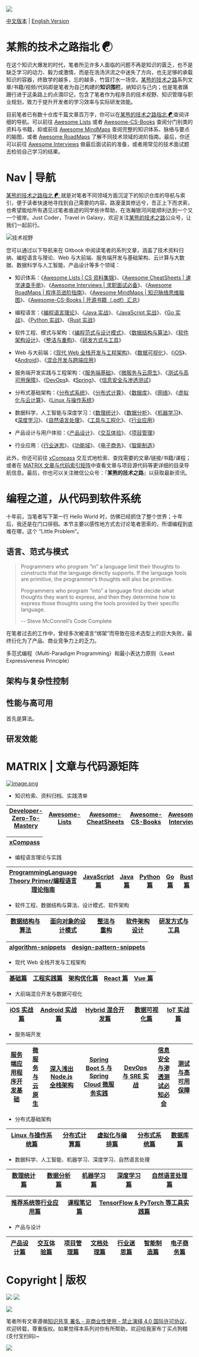 ![](https://i.postimg.cc/NGX6X6GP/image.png)

[中文版本](./README.md) | [English Version](./README-en.md)

# 某熊的技术之路指北 ☯

在这个知识大爆发的时代，笔者所见许多人面临的问题不再是知识的匮乏，也不是缺乏学习的动力、毅力或激情，而是在浩汤洪流之中迷失了方向，也无足够的承载知识的容器，终致学的越多，忘的越多，竹篮打水一场空。[某熊的技术之路](https://github.com/wx-chevalier)系列文章/书籍/视频/代码即是笔者为自己构建的**知识围栏**，纳知识与己内；也是笔者蹒跚行进于这条路上的点滴印记，包含了笔者作为程序员的技术视野、知识管理与职业规划，致力于提升开发者的学习效率与实际研发效能。

目前笔者已有数十仓库千篇文章百万字，你可以在[某熊的技术之路指北 ☯](https://github.com/wx-chevalier/Developer-Zero-To-Mastery)查阅详细的导航。可以前往 [Awesome Lists](https://ngte-al.gitbook.io/i/) 或者 [Awesome-CS-Books](https://github.com/wx-chevalier/Awesome-CS-Books) 查阅分门别类的资料与书籍，抑或前往 [Awesome MindMaps](https://github.com/wx-chevalier/Awesome-MindMaps) 查阅完整的知识体系、脉络与要点的脑图，或者 [Awesome RoadMaps](https://github.com/wx-chevalier/Awesome-RoadMaps) 了解不同技术领域的进阶指南。最后，你还可以前往 [Awesome Interviews](https://github.com/wx-chevalier/Awesome-Interviews) 做最后面试前的准备，或者用常见的技术面试题去检验自己学习的结果。

# Nav | 导航

[某熊的技术之路指北 ☯ ](https://github.com/wx-chevalier/Developer-Zero-To-Mastery)就是对笔者不同领域方面沉淀下的知识仓库的导航与索引，便于读者快速地寻找到自己需要的内容。路漫漫其修远兮，吾正上下而求索，也希望能给所有遇见过笔者痕迹的同学些许帮助，在浩瀚银河间能顺利达到一个又一个彼岸。Just Coder，Travel in Galaxy，欢迎关注[某熊的技术之路](https://i.postimg.cc/mDxdH0VL/image.png)公众号，让我们一起前行。

![技术视野](https://s2.ax1x.com/2019/09/30/uJWQTx.jpg)

您可以通过以下导航来在 Gitbook 中阅读笔者的系列文章，涵盖了技术资料归纳、编程语言与理论、Web 与大前端、服务端开发与基础架构、云计算与大数据、数据科学与人工智能、产品设计等多个领域：

- 知识体系：《[Awesome Lists | CS 资料集锦](https://ngte-al.gitbook.io/i/)》、《[Awesome CheatSheets | 速学速查手册](https://ngte-ac.gitbook.io/i/)》、《[Awesome Interviews | 求职面试必备](https://github.com/wx-chevalier/Awesome-Interviews)》、《[Awesome RoadMaps | 程序员进阶指南](https://github.com/wx-chevalier/Awesome-RoadMaps)》、《[Awesome MindMaps | 知识脉络思维脑图](https://github.com/wx-chevalier/Awesome-MindMaps)》、《[Awesome-CS-Books | 开源书籍（.pdf）汇总](https://github.com/wx-chevalier/Awesome-CS-Books)》

- 编程语言：《[编程语言理论](https://ngte-pl.gitbook.io/i/)》、《[Java 实战](https://github.com/wx-chevalier/Java-Series)》、《[JavaScript 实战](https://github.com/wx-chevalier/JavaScript-Series)》、《[Go 实战](https://ngte-pl.gitbook.io/i/go/go)》、《[Python 实战](https://ngte-pl.gitbook.io/i/python/python)》、《[Rust 实战](https://ngte-pl.gitbook.io/i/rust/rust)》

- 软件工程、模式与架构：《[编程范式与设计模式](https://ngte-se.gitbook.io/i/)》、《[数据结构与算法](https://ngte-se.gitbook.io/i/)》、《[软件架构设计](https://ngte-se.gitbook.io/i/)》、《[整洁与重构](https://ngte-se.gitbook.io/i/)》、《[研发方式与工具](https://ngte-se.gitbook.io/i/)》

* Web 与大前端：《[现代 Web 全栈开发与工程架构](https://ngte-web.gitbook.io/i/)》、《[数据可视化](https://ngte-fe.gitbook.io/i/)》、《[iOS](https://ngte-fe.gitbook.io/i/)》、《[Android](https://ngte-fe.gitbook.io/i/)》、《[混合开发与跨端应用](https://ngte-fe.gitbook.io/i/)》

* 服务端开发实践与工程架构：《[服务端基础](https://ngte-be.gitbook.io/i/)》、《[微服务与云原生](https://ngte-be.gitbook.io/i/)》、《[测试与高可用保障](https://ngte-be.gitbook.io/i/)》、《[DevOps](https://ngte-be.gitbook.io/i/)》、《[Spring](https://github.com/wx-chevalier/Spring-Series)》、《[信息安全与渗透测试](https://ngte-be.gitbook.io/i/)》

* 分布式基础架构：《[分布式系统](https://ngte-infras.gitbook.io/i/)》、《[分布式计算](https://ngte-infras.gitbook.io/i/)》、《[数据库](https://github.com/wx-chevalier/Database-Series)》、《[网络](https://ngte-infras.gitbook.io/i/)》、《[虚拟化与云计算](https://github.com/wx-chevalier/Cloud-Series)》、《[Linux 与操作系统](https://github.com/wx-chevalier/Linux-Series)》

* 数据科学，人工智能与深度学习：《[数理统计](https://ngte-aidl.gitbook.io/i/)》、《[数据分析](https://ngte-aidl.gitbook.io/i/)》、《[机器学习](https://ngte-aidl.gitbook.io/i/)》、《[深度学习](https://ngte-aidl.gitbook.io/i/)》、《[自然语言处理](https://ngte-aidl.gitbook.io/i/)》、《[工具与工程化](https://ngte-aidl.gitbook.io/i/)》、《[行业应用](https://ngte-aidl.gitbook.io/i/)》

* 产品设计与用户体验：《[产品设计](https://ngte-pd.gitbook.io/i/)》、《[交互体验](https://ngte-pd.gitbook.io/i/)》、《[项目管理](https://ngte-pd.gitbook.io/i/)》

* 行业应用：《[行业迷思](https://github.com/wx-chevalier/Business-Series)》、《[功能域](https://github.com/wx-chevalier/Business-Series)》、《[电子商务](https://github.com/wx-chevalier/Business-Series)》、《[智能制造](https://github.com/wx-chevalier/Business-Series)》

此外，你还可前往 [xCompass](https://wx-chevalier.github.io/home/#/search) 交互式地检索、查找需要的文章/链接/书籍/课程；或者在 [MATRIX 文章与代码索引矩阵](https://github.com/wx-chevalier/Developer-Zero-To-Mastery)中查看文章与项目源代码等更详细的目录导航信息。最后，你也可以关注微信公众号：『**某熊的技术之路**』以获取最新资讯。

# 编程之道，从代码到软件系统

十年前，当笔者写下第一行 Hello World 时，仿佛已经抓住了整个世界；十年后，我还是在门口徘徊。本节主要以感性地方式去讨论笔者思索的，所谓编程到底难在哪，这个 “Little Problem”。

## 语言、范式与模式

> Programmers who program “in” a language limit their thoughts to constructs that the language directly supports. If the language tools are primitive, the programmer’s thoughts will also be primitive.
>
> Programmers who program “into” a language first decide what thoughts they want to express, and then they determine how to express those thoughts using the tools provided by their specific language.
>
> -- Steve McConnell’s Code Complete

在笔者过去的工作中，曾经多次被语言“绑架”而导致在技术选型上的巨大失败，最终衍化为了产品、商业竞争力上的乏力。

多范式编程（Multi-Paradigm Programming）和最小表达力原则（Least Expressiveness Principle）

## 架构与复杂性控制

## 性能与高可用

首先是算法。

## 研发效能

# MATRIX | 文章与代码源矩阵

[![image.png](https://i.postimg.cc/y1QXgJ6f/image.png)](https://postimg.cc/bZFSQcfz)

- 知识检索、资料归档、实践清单

| [Developer-Zero-To-Mastery](https://github.com/wx-chevalier/Developer-Zero-To-Mastery) | [Awesome-Lists](https://github.com/wx-chevalier/Awesome-Lists) | [Awesome-CheatSheets](https://github.com/wx-chevalier/Awesome-CheatSheets) | [Awesome-CS-Books](https://github.com/wx-chevalier/Awesome-CS-Books) | [Awesome-Interviews](https://github.com/wx-chevalier/Developer-Zero-To-Mastery) |
| -------------------------------------------------------------------------------------- | -------------------------------------------------------------- | -------------------------------------------------------------------------- | -------------------------------------------------------------------- | ------------------------------------------------------------------------------- |


| [xCompass](https://github.com/wx-chevalier/xCompass) |
| ---------------------------------------------------- |


- 编程语言理论与实践

| [ProgrammingLanguage Theory Primer/编程语言理论指南](https://github.com/wx-chevalier/ProgrammingLanguage-Series/blob/master/编程语言理论) | [JavaScript 篇](https://github.com/wx-chevalier/ProgrammingLanguage-Series/blob/master/JavaScript) | [Java 篇](https://github.com/wx-chevalier/ProgrammingLanguage-Series/blob/master/Java) | [Python 篇](https://github.com/wx-chevalier/ProgrammingLanguage-Series/blob/master/Python) | [Go 篇](https://github.com/wx-chevalier/ProgrammingLanguage-Series/blob/master/Go) | [Rust 篇](https://github.com/wx-chevalier/ProgrammingLanguage-Series/blob/master/Rust) |
| ----------------------------------------------------------------------------------------------------------------------------------------- | -------------------------------------------------------------------------------------------------- | -------------------------------------------------------------------------------------- | ------------------------------------------------------------------------------------------ | ---------------------------------------------------------------------------------- | -------------------------------------------------------------------------------------- |


- 软件工程、数据结构与算法、设计模式、软件架构

| [数据结构与算法](https://github.com/wx-chevalier/SoftwareEngineering-Series/blob/master/数据结构与算法) | [面向对象的设计模式](https://github.com/wx-chevalier/SoftwareEngineering-Series/blob/master/面向对象的设计模式) | [整洁与重构](https://github.com/wx-chevalier/SoftwareEngineering-Series/blob/master/整洁与重构) | [软件架构设计](https://github.com/wx-chevalier/SoftwareEngineering-Series/blob/master/软件架构设计) | [研发方式与工具](https://github.com/wx-chevalier/SoftwareEngineering-Series/blob/master/研发方式与工具) |
| ------------------------------------------------------------------------------------------------------- | --------------------------------------------------------------------------------------------------------------- | ----------------------------------------------------------------------------------------------- | --------------------------------------------------------------------------------------------------- | ------------------------------------------------------------------------------------------------------- |


| [algorithm-snippets](https://github.com/wx-chevalier/algorithm-snippets) | [design-pattern-snippets](https://github.com/wx-chevalier/design-pattern-snippets) |
| ------------------------------------------------------------------------ | ---------------------------------------------------------------------------------- |


- 现代 Web 全栈开发与工程架构

| [基础篇](https://github.com/wx-chevalier/Web-Series/blob/master/基础) | [工程实践篇](https://github.com/wx-chevalier/Web-Series/blob/master/工程实践) | [架构优化篇](https://github.com/wx-chevalier/Web-Series/blob/master/架构优化篇) | [React 篇](https://github.com/wx-chevalier/Web-Series/blob/master/React) | [Vue 篇](https://github.com/wx-chevalier/Web-Series/blob/master/Vue) |
| --------------------------------------------------------------------- | ----------------------------------------------------------------------------- | ------------------------------------------------------------------------------- | ------------------------------------------------------------------------ | -------------------------------------------------------------------- |


- 大前端混合开发与数据可视化

| [iOS 实战篇](https://github.com/wx-chevalier/Frontend-Series/blob/master/iOS) | [Android 实战篇](https://github.com/wx-chevalier/Frontend-Series/blob/master/Android) | [Hybrid 混合开发篇](https://github.com/wx-chevalier/Frontend-Series/blob/master/Hybrid) | [数据可视化篇](https://github.com/wx-chevalier/Frontend-Series/blob/master/DataVisualization) | [IoT 实战篇](https://github.com/wx-chevalier/Frontend-Series/blob/master/IoT) |
| ----------------------------------------------------------------------------- | ------------------------------------------------------------------------------------- | --------------------------------------------------------------------------------------- | --------------------------------------------------------------------------------------------- | ----------------------------------------------------------------------------- |


- 服务端开发

| [服务端应用程序开发基础](https://github.com/wx-chevalier/Backend-Series/blob/master/服务端基础) | [微服务与云原生](https://github.com/wx-chevalier/Backend-Series/blob/master/微服务与云原生) | [深入浅出 Node.js 全栈架构](https://github.com/wx-chevalier/Backend-Series/blob/master/Node) | [Spring Boot 5 与 Spring Cloud 微服务实践](https://github.com/wx-chevalier/Backend-Series/blob/master/Spring) | [DevOps 与 SRE 实战](https://github.com/wx-chevalier/Backend-Series/blob/master/DevOps) | [信息安全与渗透测试必知必会](https://github.com/wx-chevalier/Backend-Series/blob/master/信息安全与渗透测试) | [测试与高可用保障](https://github.com/wx-chevalier/Backend-Series/blob/master/测试与高可用保障) |
| ----------------------------------------------------------------------------------------------- | ------------------------------------------------------------------------------------------- | -------------------------------------------------------------------------------------------- | ------------------------------------------------------------------------------------------------------------- | --------------------------------------------------------------------------------------- | ----------------------------------------------------------------------------------------------------------- | ----------------------------------------------------------------------------------------------- |


- 分布式基础架构

| [Linux 与操作系统篇](https://github.com/wx-chevalier/Distributed-Infrastructure-Series/blob/master/Linux%20与操作系统) | [分布式计算篇](https://github.com/wx-chevalier/Distributed-Infrastructure-Series/blob/master/分布式计算) | [虚拟化与编排篇](https://github.com/wx-chevalier/Distributed-Infrastructure-Series/blob/master/虚拟化与编排) | [分布式系统篇](https://github.com/wx-chevalier/Distributed-Infrastructure-Series/blob/master/分布式系统) | [数据库篇](https://github.com/wx-chevalier/Distributed-Infrastructure-Series/blob/master/数据库) |
| ---------------------------------------------------------------------------------------------------------------------- | -------------------------------------------------------------------------------------------------------- | ------------------------------------------------------------------------------------------------------------ | -------------------------------------------------------------------------------------------------------- | ------------------------------------------------------------------------------------------------ |


- 数据科学、人工智能、机器学习、深度学习、自然语言处理

| [数理统计篇](https://github.com/wx-chevalier/AIDL-Series/blob/master/数理统计) | [数据分析篇](https://github.com/wx-chevalier/AIDL-Series/blob/master/数据分析) | [机器学习篇](https://github.com/wx-chevalier/AIDL-Series/blob/master/机器学习) | [深度学习篇](https://github.com/wx-chevalier/AIDL-Series/blob/master/深度学习) | [自然语言处理篇](https://github.com/wx-chevalier/AIDL-Series/blob/master/自然语言处理) |
| ------------------------------------------------------------------------------ | ------------------------------------------------------------------------------ | ------------------------------------------------------------------------------ | ------------------------------------------------------------------------------ | -------------------------------------------------------------------------------------- |


| [推荐系统等行业应用篇](https://github.com/wx-chevalier/AIDL-Series/blob/master/行业应用) | [课程笔记篇](https://github.com/wx-chevalier/AIDL-Series/blob/master/课程笔记) | [TensorFlow & PyTorch 等工具实践篇](https://github.com/wx-chevalier/AIDL-Series/blob/master/工具实践) |
| ---------------------------------------------------------------------------------------- | ------------------------------------------------------------------------------ | ----------------------------------------------------------------------------------------------------- |


- 产品与设计

| [产品设计篇](https://github.com/wx-chevalier/Product-Series/blob/master/产品设计) | [交互体验篇](https://github.com/wx-chevalier/Product-Series/blob/master/交互体验) | [项目管理篇](https://github.com/wx-chevalier/Product-Series/blob/master/项目管理) | [文档处理篇](https://github.com/wx-chevalier/Product-Series/blob/master/文档处理) | [行业迷思篇](https://github.com/wx-chevalier/Product-Series/blob/master/行业迷思) | [智能制造篇](https://github.com/wx-chevalier/Product-Series/blob/master/智能制造) | [电子商务篇](https://github.com/wx-chevalier/Product-Series/blob/master/电子商务) |
| --------------------------------------------------------------------------------- | --------------------------------------------------------------------------------- | --------------------------------------------------------------------------------- | --------------------------------------------------------------------------------- | --------------------------------------------------------------------------------- | --------------------------------------------------------------------------------- | --------------------------------------------------------------------------------- |


# Copyright | 版权

![](https://parg.co/bDY) ![](https://parg.co/bDm)

![](https://i.postimg.cc/TYs7KDk4/image.png)

笔者所有文章遵循[知识共享 署名 - 非商业性使用 - 禁止演绎 4.0 国际许可协议](https://creativecommons.org/licenses/by-nc-nd/4.0/deed.zh)，欢迎转载，尊重版权。如果觉得本系列对你有所帮助，欢迎给我家布丁买点狗粮(支付宝扫码)~

![](https://i.postimg.cc/y1QXgJ6f/image.png?raw=true)
